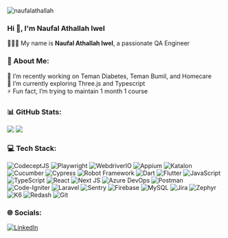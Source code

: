 <p align="left"> <img src="https://komarev.com/ghpvc/?username=naufalathallah&label=Profile%20views&color=0e75b6&style=flat" alt="naufalathallah" /> </p>

### Hi 👋, I'm Naufal Athallah Iwel
🤸🏼‍♂️ My name is **Naufal Athallah Iwel**, a passionate QA Engineer

### 💫 About Me:
🔭 I’m recently working on Teman Diabetes, Teman Bumil, and Homecare<br>🌱 I’m currently exploring Three.js and Typescript<br>⚡ Fun fact, I’m trying to maintain 1 month 1 course

### 📊 GitHub Stats:
![](https://github-readme-streak-stats.herokuapp.com/?user=naufalathallah&theme=react&hide_border=true)
![](https://github-readme-stats.vercel.app/api/top-langs/?username=naufalathallah&theme=react&hide_border=true&include_all_commits=true&count_private=false&layout=compact)

### 💻 Tech Stack:
![CodeceptJS](https://img.shields.io/badge/CodeceptJS-%23E83E00.svg?style=flat&logo=CodeceptJS&logoColor=white) ![Playwright](https://img.shields.io/badge/Playwright-%2300f.svg?style=flat&logo=Playwright&logoColor=white) ![WebdriverIO](https://img.shields.io/badge/WebdriverIO-%236D44A1.svg?style=flat&logo=WebdriverIO&logoColor=white) ![Appium](https://img.shields.io/badge/Appium-%23343FC9.svg?style=flat&logo=Appium&logoColor=white) ![Katalon](https://img.shields.io/badge/Katalon-%233FB3D3.svg?style=flat&logo=Katalon&logoColor=white) ![Cucumber](https://img.shields.io/badge/Cucumber-%235B2063.svg?style=flat&logo=Cucumber&logoColor=white) ![Cypress](https://img.shields.io/badge/Cypress-%2317202C.svg?style=flat&logo=cypress&logoColor=white) ![Robot Framework](https://img.shields.io/badge/RobotFramework-%2300DCFF.svg?style=flat&logo=robot-framework&logoColor=white) ![Dart](https://img.shields.io/badge/dart-%230175C2.svg?style=flat&logo=dart&logoColor=white) ![Flutter](https://img.shields.io/badge/Flutter-%2302569B.svg?style=flat&logo=Flutter&logoColor=white) ![JavaScript](https://img.shields.io/badge/javascript-%23323330.svg?style=flat&logo=javascript&logoColor=%23F7DF1E) ![TypeScript](https://img.shields.io/badge/typescript-%23007ACC.svg?style=flat&logo=typescript&logoColor=white) ![React](https://img.shields.io/badge/react-%2320232a.svg?style=flat&logo=react&logoColor=%2361DAFB) ![Next JS](https://img.shields.io/badge/Next-black?style=flat&logo=next.js&logoColor=white) ![Azure DevOps](https://img.shields.io/badge/Azure_DevOps-0078D7?style=flat&logo=azure-devops&logoColor=white) ![Postman](https://img.shields.io/badge/Postman-FF6C37?style=flat&logo=postman&logoColor=white) ![Code-Igniter](https://img.shields.io/badge/CodeIgniter-%23EF4223.svg?style=flat&logo=codeIgniter&logoColor=white) ![Laravel](https://img.shields.io/badge/laravel-%23FF2D20.svg?style=flat&logo=laravel&logoColor=white) ![Sentry](https://img.shields.io/badge/Sentry-%230362fe.svg?style=flat&logo=Sentry&logoColor=white) ![Firebase](https://img.shields.io/badge/firebase-%23039BE5.svg?style=flat&logo=firebase) ![MySQL](https://img.shields.io/badge/mysql-%2300f.svg?style=flat&logo=mysql&logoColor=white) ![Jira](https://img.shields.io/badge/jira-%230A0FFF.svg?style=flat&logo=jira&logoColor=white) ![Zephyr](https://img.shields.io/badge/Zephyr-2D74DA?style=flat&logo=zephyr&logoColor=white) ![K6](https://img.shields.io/badge/K6-%230057B5.svg?style=flat&logo=k6&logoColor=white) ![Redash](https://img.shields.io/badge/Redash-FF5F56?style=flat&logo=redash&logoColor=white) ![Git](https://img.shields.io/badge/Git-F05032?style=flat&logo=git&logoColor=white)

### 🌐 Socials:
[![LinkedIn](https://img.shields.io/badge/LinkedIn-%230077B5.svg?logo=linkedin&logoColor=white)](https://linkedin.com/in/naufalathallahiwel) 
